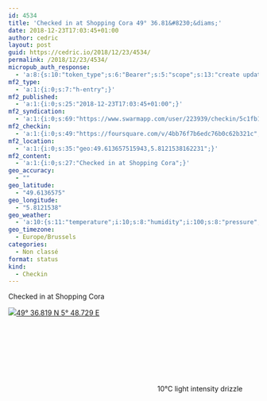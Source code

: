 ```yaml
---
id: 4534
title: 'Checked in at Shopping Cora 49° 36.81&#8230;&diams;'
date: 2018-12-23T17:03:45+01:00
author: cedric
layout: post
guid: https://cedric.io/2018/12/23/4534/
permalink: /2018/12/23/4534/
micropub_auth_response:
  - 'a:8:{s:10:"token_type";s:6:"Bearer";s:5:"scope";s:13:"create update";s:2:"me";s:18:"https://cedric.io/";s:9:"issued_by";s:45:"https://cedric.io/wp-json/indieauth/1.0/token";s:9:"client_id";s:27:"https://ownyourswarm.p3k.io";s:9:"issued_at";i:1542614471;s:4:"user";i:1;s:13:"last_accessed";i:1545581043;}'
mf2_type:
  - 'a:1:{i:0;s:7:"h-entry";}'
mf2_published:
  - 'a:1:{i:0;s:25:"2018-12-23T17:03:45+01:00";}'
mf2_syndication:
  - 'a:1:{i:0;s:69:"https://www.swarmapp.com/user/223939/checkin/5c1fb1e1a9e402002c279528";}'
mf2_checkin:
  - 'a:1:{i:0;s:49:"https://foursquare.com/v/4bb76f7b6edc76b0c62b321c";}'
mf2_location:
  - 'a:1:{i:0;s:35:"geo:49.613657515943,5.8121538162231";}'
mf2_content:
  - 'a:1:{i:0;s:27:"Checked in at Shopping Cora";}'
geo_accuracy:
  - ""
geo_latitude:
  - "49.6136575"
geo_longitude:
  - "5.8121538"
geo_weather:
  - 'a:10:{s:11:"temperature";i:10;s:8:"humidity";i:100;s:8:"pressure";i:1015;s:10:"cloudiness";i:90;s:4:"wind";a:2:{s:5:"speed";d:7.7;s:6:"degree";i:250;}s:7:"summary";s:23:"light intensity drizzle";s:4:"icon";s:11:"wi-sprinkle";s:10:"visibility";i:3000;s:7:"sunrise";s:25:"2018-12-23T08:31:39+01:00";s:6:"sunset";s:25:"2018-12-23T16:39:55+01:00";}'
geo_timezone:
  - Europe/Brussels
categories:
  - Non classé
format: status
kind:
  - Checkin
---
```

Checked in at Shopping Cora

<p class="sloc-display">
  <img class="icon-location" aria-label="Location: " aria-hidden="true" src="https://cedric.io/wp-content/plugins/simple-location/location.svg" /><span class="p-location"><data class="p-latitude" value="49.613658"></data><data class="p-longitude" value="5.812154"></data><a href="https://www.openstreetmap.org/?mlat=49.6136575&mlon=5.8121538#map=13/49.6136575/5.8121538">49° 36.819 N 5° 48.729 E</a></span><br /><span aria-label="light intensity drizzle" title="light intensity drizzle" ><svg class="svg-icon svg-wi-sprinkle" aria-hidden="true"><use xlink:href="https://cedric.io/wp-content/plugins/simple-location/weather-icons.svg#wi-sprinkle"></use></svg></span><span class="p-temperature">10&deg;C</span>&nbsp;light intensity drizzle
</p>